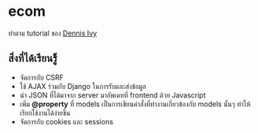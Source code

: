 # ecom

ทำตาม tutorial ของ [Dennis Ivy](https://www.youtube.com/playlist?list=PL-51WBLyFTg0omnamUjL1TCVov7yDTRng)

## สิ่งที่ได้เรียนรู็

- จัดการกับ CSRF
- ใช้ AJAX ร่วมกับ Django ในการรับและส่งข้อมูล
- นำ JSON ที่ได้มาจาก server มาอัพเดทที่ frontend ด้วย Javascript
- เพิ่ม **@property** ที่ models เป็นการเขียนคำสั่งที่ทำงานเกี่ยวข้องกับ models นั้นๆ ทำให้เรียกใช้งานได้ง่ายขึ้น
- จัดการกับ cookies และ  sessions

